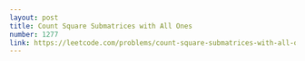 ```yaml
---
layout: post
title: Count Square Submatrices with All Ones
number: 1277
link: https://leetcode.com/problems/count-square-submatrices-with-all-ones
---
```

